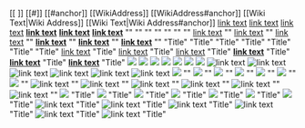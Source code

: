 [[ ]]
[[#]]
[[#anchor]]
[[WikiAddress]]
[[WikiAddress#anchor]]
[[Wiki Text|Wiki Address]]
[[Wiki Text|Wiki Address#anchor]]
[ ]()
[ ]( )
[ ](#)
[ ](#anchor)
[ ](link-address)
[ ](link-address#)
[ ](link-address#anchor)
[link text](link-address)
[link text](link-address#)
[link text](link-address#anchor)
[**link text**](link-address)
[**link text**](link-address#)
[**link text**](link-address#anchor)
[ ]() ""
[ ]( ) ""
[ ](#) ""
[ ](#anchor) ""
[ ](link-address) ""
[ ](link-address#) ""
[ ](link-address#anchor) ""
[link text](link-address) ""
[link text](link-address#) ""
[link text](link-address#anchor) ""
[**link text**](link-address) ""
[**link text**](link-address#) ""
[**link text**](link-address#anchor) ""
[ ]() "Title"
[ ]( ) "Title"
[ ](#) "Title"
[ ](#anchor) "Title"
[ ](link-address) "Title"
[ ](link-address#) "Title"
[ ](link-address#anchor) "Title"
[link text](link-address) "Title"
[link text](link-address#) "Title"
[link text](link-address#anchor) "Title"
[**link text**](link-address) "Title"
[**link text**](link-address#) "Title"
[**link text**](link-address#anchor) "Title"
![ ]()
![ ]( )
![ ](#)
![ ](#anchor)
![ ](link-address)
![ ](link-address#)
![ ](link-address#anchor)
![link text](link-address)
![link text](link-address#)
![link text](link-address#anchor)
![**link text**](link-address)
![**link text**](link-address#)
![**link text**](link-address#anchor)
![ ]() ""
![ ]( ) ""
![ ](#) ""
![ ](#anchor) ""
![ ](link-address) ""
![ ](link-address#) ""
![ ](link-address#anchor) ""
![link text](link-address) ""
![link text](link-address#) ""
![link text](link-address#anchor) ""
![**link text**](link-address) ""
![**link text**](link-address#) ""
![**link text**](link-address#anchor) ""
![ ]() "Title"
![ ]( ) "Title"
![ ](#) "Title"
![ ](#anchor) "Title"
![ ](link-address) "Title"
![ ](link-address#) "Title"
![ ](link-address#anchor) "Title"
![link text](link-address) "Title"
![link text](link-address#) "Title"
![link text](link-address#anchor) "Title"
![**link text**](link-address) "Title"
![**link text**](link-address#) "Title"
![**link text**](link-address#anchor) "Title"
